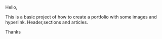 Hello,

This is a basic project of how to create a portfolio with some images and hyperlink.
Header,sections and articles.

Thanks
